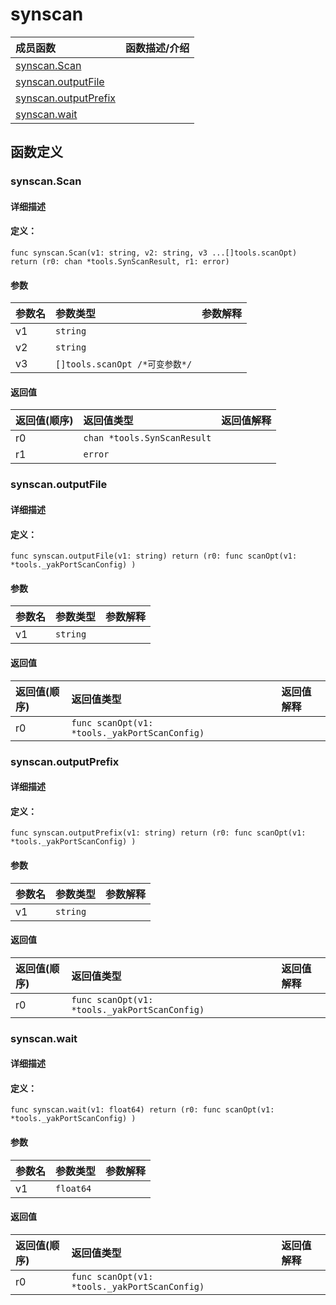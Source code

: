 # synscan


|成员函数|函数描述/介绍|
|:------|:--------|
 | [synscan.Scan](#synscanscan) |  |
 | [synscan.outputFile](#synscanoutputfile) |  |
 | [synscan.outputPrefix](#synscanoutputprefix) |  |
 | [synscan.wait](#synscanwait) |  |




 



## 函数定义

### synscan.Scan



#### 详细描述



#### 定义：

`func synscan.Scan(v1: string, v2: string, v3 ...[]tools.scanOpt) return (r0: chan *tools.SynScanResult, r1: error)`


#### 参数

|参数名|参数类型|参数解释|
|:-----------|:---------- |:-----------|
| v1 | `string` |   |
| v2 | `string` |   |
| v3 | `[]tools.scanOpt /*可变参数*/` |   |





#### 返回值

|返回值(顺序)|返回值类型|返回值解释|
|:-----------|:---------- |:-----------|
| r0 | `chan *tools.SynScanResult` |   |
| r1 | `error` |   |


 
### synscan.outputFile



#### 详细描述



#### 定义：

`func synscan.outputFile(v1: string) return (r0: func scanOpt(v1: *tools._yakPortScanConfig) )`


#### 参数

|参数名|参数类型|参数解释|
|:-----------|:---------- |:-----------|
| v1 | `string` |   |





#### 返回值

|返回值(顺序)|返回值类型|返回值解释|
|:-----------|:---------- |:-----------|
| r0 | `func scanOpt(v1: *tools._yakPortScanConfig) ` |   |


 
### synscan.outputPrefix



#### 详细描述



#### 定义：

`func synscan.outputPrefix(v1: string) return (r0: func scanOpt(v1: *tools._yakPortScanConfig) )`


#### 参数

|参数名|参数类型|参数解释|
|:-----------|:---------- |:-----------|
| v1 | `string` |   |





#### 返回值

|返回值(顺序)|返回值类型|返回值解释|
|:-----------|:---------- |:-----------|
| r0 | `func scanOpt(v1: *tools._yakPortScanConfig) ` |   |


 
### synscan.wait



#### 详细描述



#### 定义：

`func synscan.wait(v1: float64) return (r0: func scanOpt(v1: *tools._yakPortScanConfig) )`


#### 参数

|参数名|参数类型|参数解释|
|:-----------|:---------- |:-----------|
| v1 | `float64` |   |





#### 返回值

|返回值(顺序)|返回值类型|返回值解释|
|:-----------|:---------- |:-----------|
| r0 | `func scanOpt(v1: *tools._yakPortScanConfig) ` |   |


 


